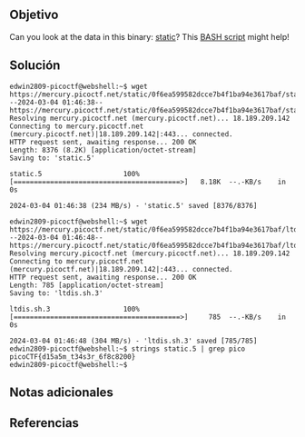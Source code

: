 ## Objetivo
Can you look at the data in this binary: [static](https://mercury.picoctf.net/static/0f6ea599582dcce7b4f1ba94e3617baf/static)? This [BASH script](https://mercury.picoctf.net/static/0f6ea599582dcce7b4f1ba94e3617baf/ltdis.sh) might help!
## Solución
```
edwin2809-picoctf@webshell:~$ wget https://mercury.picoctf.net/static/0f6ea599582dcce7b4f1ba94e3617baf/static
--2024-03-04 01:46:38--  https://mercury.picoctf.net/static/0f6ea599582dcce7b4f1ba94e3617baf/static
Resolving mercury.picoctf.net (mercury.picoctf.net)... 18.189.209.142
Connecting to mercury.picoctf.net (mercury.picoctf.net)|18.189.209.142|:443... connected.
HTTP request sent, awaiting response... 200 OK
Length: 8376 (8.2K) [application/octet-stream]
Saving to: 'static.5'

static.5                    100%[=========================================>]   8.18K  --.-KB/s    in 0s      

2024-03-04 01:46:38 (234 MB/s) - 'static.5' saved [8376/8376]

edwin2809-picoctf@webshell:~$ wget https://mercury.picoctf.net/static/0f6ea599582dcce7b4f1ba94e3617baf/ltdis.sh
--2024-03-04 01:46:48--  https://mercury.picoctf.net/static/0f6ea599582dcce7b4f1ba94e3617baf/ltdis.sh
Resolving mercury.picoctf.net (mercury.picoctf.net)... 18.189.209.142
Connecting to mercury.picoctf.net (mercury.picoctf.net)|18.189.209.142|:443... connected.
HTTP request sent, awaiting response... 200 OK
Length: 785 [application/octet-stream]
Saving to: 'ltdis.sh.3'

ltdis.sh.3                  100%[=========================================>]     785  --.-KB/s    in 0s      

2024-03-04 01:46:48 (304 MB/s) - 'ltdis.sh.3' saved [785/785]
edwin2809-picoctf@webshell:~$ strings static.5 | grep pico
picoCTF{d15a5m_t34s3r_6f8c8200}
edwin2809-picoctf@webshell:~$ 
```
## Notas adicionales

## Referencias

